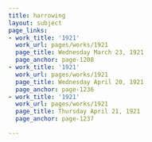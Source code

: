 ```yaml
---
title: harrowing
layout: subject
page_links:
- work_title: '1921'
  work_url: pages/works/1921
  page_title: Wednesday March 23, 1921
  page_anchor: page-1208
- work_title: '1921'
  work_url: pages/works/1921
  page_title: Wednesday April 20, 1921
  page_anchor: page-1236
- work_title: '1921'
  work_url: pages/works/1921
  page_title: Thursday April 21, 1921
  page_anchor: page-1237

---
```

